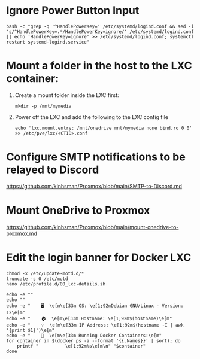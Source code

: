 # Ignore Power Button Input
   ```
   bash -c "grep -q '^HandlePowerKey=' /etc/systemd/logind.conf && sed -i 's/^HandlePowerKey=.*/HandlePowerKey=ignore/' /etc/systemd/logind.conf || echo 'HandlePowerKey=ignore' >> /etc/systemd/logind.conf; systemctl restart systemd-logind.service"
   ```
# Mount a folder in the host to the LXC container:
1. Create a mount folder inside the LXC first:
   ```
   mkdir -p /mnt/mymedia
   ```
2. Power off the LXC and add the following to the LXC config file
   ```
   echo 'lxc.mount.entry: /mnt/onedrive mnt/mymedia none bind,ro 0 0' >> /etc/pve/lxc/<CTID>.conf
   ```

# Configure SMTP notifications to be relayed to Discord
   https://github.com/kinhsman/Proxmox/blob/main/SMTP-to-Discord.md

# Mount OneDrive to Proxmox
   https://github.com/kinhsman/Proxmox/blob/main/mount-onedrive-to-proxmox.md

# Edit the login banner for Docker LXC
   ```
   chmod -x /etc/update-motd.d/*
   truncate -s 0 /etc/motd
   nano /etc/profile.d/00_lxc-details.sh 
   ```
   ```
   echo -e ""
   echo ""
   echo -e "    🖥️  \e[m\e[33m OS: \e[1;92mDebian GNU/Linux - Version: 12\e[m"
   echo -e "    🏠  \e[m\e[33m Hostname: \e[1;92m$(hostname)\e[m"
   echo -e "    💡  \e[m\e[33m IP Address: \e[1;92m$(hostname -I | awk '{print $1}')\e[m"
   echo -e "    🐳  \e[m\e[33m Running Docker Containers:\e[m"
   for container in $(docker ps -a --format '{{.Names}}' | sort); do
       printf "          \e[1;92m%s\e[m\n" "$container"
   done
   ```

